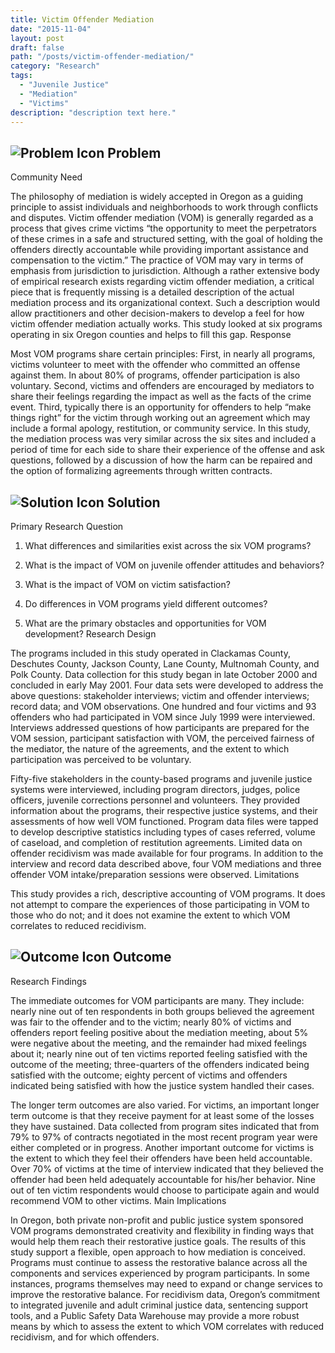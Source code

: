 ```yaml
---
title: Victim Offender Mediation
date: "2015-11-04"
layout: post
draft: false
path: "/posts/victim-offender-mediation/"
category: "Research"
tags:
  - "Juvenile Justice"
  - "Mediation"
  - "Victims"
description: "description text here."
---
```

## ![Problem Icon](https://github.com/google/material-design-icons/raw/master/alert/1x_web/ic_error_outline_black_48dp.png "Problem") Problem

Community Need

The philosophy of mediation is widely accepted in Oregon as a guiding principle to assist individuals and neighborhoods to work through conflicts and disputes. Victim offender mediation (VOM) is generally regarded as a process that gives crime victims “the opportunity to meet the perpetrators of these crimes in a safe and structured setting, with the goal of holding the offenders directly accountable while providing important assistance and compensation to the victim.” The practice of VOM may vary in terms of emphasis from jurisdiction to jurisdiction. Although a rather extensive body of empirical research exists regarding victim offender mediation, a critical piece that is frequently missing is a detailed description of the actual mediation process and its organizational context. Such a description would allow practitioners and other decision-makers to develop a feel for how victim offender mediation actually works. This study looked at six programs operating in six Oregon counties and helps to fill this gap.
Response

Most VOM programs share certain principles: First, in nearly all programs, victims volunteer to meet with the offender who committed an offense against them. In about
80% of programs, offender participation is also voluntary. Second, victims and offenders are encouraged by mediators to share their feelings regarding the impact as well as the facts of the crime event. Third, typically there is an opportunity for offenders to help
“make things right” for the victim through working out an agreement which may include a formal apology, restitution, or community service. In this study, the mediation process
was very similar across the six sites and included a period of time for each side to share their experience of the offense and ask questions, followed by a discussion of how the harm can be repaired and the option of formalizing agreements through written contracts.

## ![Solution Icon](https://github.com/google/material-design-icons/raw/master/action/1x_web/ic_lightbulb_outline_black_48dp.png "Solution") Solution

Primary Research Question

1. What differences and similarities exist across the six VOM programs?

2. What is the impact of VOM on juvenile offender attitudes and behaviors?

3. What is the impact of VOM on victim satisfaction?

4. Do differences in VOM programs yield different outcomes?

5. What are the primary obstacles and opportunities for VOM development?
Research Design

The programs included in this study operated in Clackamas County, Deschutes County, Jackson County, Lane County, Multnomah County, and Polk County. Data collection for this study began in late October 2000 and concluded in early May 2001. Four data sets were developed to address the above questions: stakeholder interviews; victim and offender interviews; record data; and VOM observations. One hundred and four victims and 93 offenders who had participated in VOM since July 1999 were interviewed. Interviews addressed questions of how participants are prepared for the VOM session, participant satisfaction with VOM, the perceived fairness of the mediator, the nature of the agreements, and the extent to which participation was perceived to be voluntary.

Fifty-five stakeholders in the county-based programs and juvenile justice systems were interviewed, including program directors, judges, police officers, juvenile corrections personnel and volunteers. They provided information about the programs, their respective justice systems, and their assessments of how well VOM functioned. Program data files were tapped to develop descriptive statistics including types of cases referred, volume of caseload, and completion of restitution agreements. Limited data on offender recidivism was made available for four programs. In addition to the interview and record data described above, four VOM mediations and three offender VOM intake/preparation sessions were observed.
Limitations

This study provides a rich, descriptive accounting of VOM programs. It does not attempt to compare the experiences of those participating in VOM to those who do not; and it does not examine the extent to which VOM correlates to reduced recidivism. 

## ![Outcome Icon](https://github.com/google/material-design-icons/raw/master/action/1x_web/ic_view_list_black_48dp.png "Outcome") Outcome

Research Findings

The immediate outcomes for VOM participants are many. They include: nearly nine out of ten respondents in both groups believed the agreement was fair to the offender and to the victim; nearly 80% of victims and offenders report feeling positive about the mediation meeting, about 5% were negative about the meeting, and the remainder had mixed feelings about it; nearly nine out of ten victims reported feeling satisfied with the outcome of the meeting; three-quarters of the offenders indicated being satisfied with the outcome; eighty percent of victims and offenders indicated being satisfied with how the justice system handled their cases.

The longer term outcomes are also varied. For victims, an important longer term outcome is that they receive payment for at least some of the losses they have sustained. Data collected from program sites indicated that from 79% to 97% of contracts negotiated in the most recent program year were either completed or in progress. Another important outcome for victims is the extent to which they feel their offenders have been held accountable. Over 70% of victims at the time of interview indicated that they believed the offender had been held adequately accountable for his/her behavior. Nine out of ten victim respondents would choose to participate again and would recommend VOM to other victims.
Main Implications

In Oregon, both private non-profit and public justice system sponsored VOM programs demonstrated creativity and flexibility in finding ways that would help them reach their restorative justice goals. The results of this study support a flexible, open approach to how mediation is conceived. Programs must continue to assess the restorative balance across all the components and services experienced by program participants. In some instances, programs themselves may need to expand or change services to improve the restorative balance. For recidivism data, Oregon’s commitment to integrated juvenile and adult criminal justice data, sentencing support tools, and a Public Safety Data Warehouse may provide a more robust means by which to assess the extent to which VOM correlates with reduced recidivism, and for which offenders.
